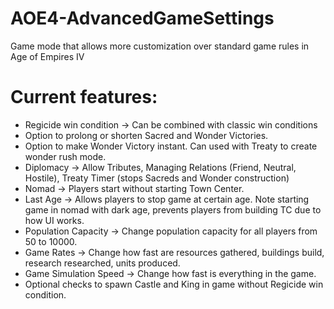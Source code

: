 # AOE4-AdvancedGameSettings
Game mode that allows more customization over standard game rules in Age of Empires IV


# Current features:
- Regicide win condition -> Can be combined with classic win conditions  
- Option to prolong or shorten Sacred and Wonder Victories.  
- Option to make Wonder Victory instant. Can used with Treaty to create wonder rush mode.
- Diplomacy -> Allow Tributes, Managing Relations (Friend, Neutral, Hostile), Treaty Timer (stops Sacreds and Wonder construction)    
- Nomad -> Players start without starting Town Center.   
- Last Age -> Allows players to stop game at certain age. Note starting game in nomad with dark age, prevents players from building TC due to how UI works.  
- Population Capacity -> Change population capacity for all players from 50 to 10000.  
- Game Rates -> Change how fast are resources gathered, buildings build, research researched, units produced.  
- Game Simulation Speed -> Change how fast is everything in the game.
- Optional checks to spawn Castle and King in game without Regicide win condition.   
